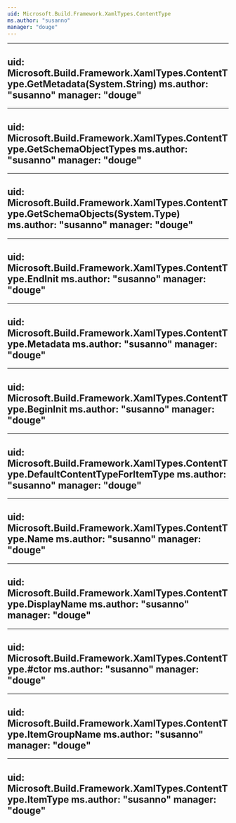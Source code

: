 ```yaml
---
uid: Microsoft.Build.Framework.XamlTypes.ContentType
ms.author: "susanno"
manager: "douge"
---
```


---
uid: Microsoft.Build.Framework.XamlTypes.ContentType.GetMetadata(System.String)
ms.author: "susanno"
manager: "douge"
---

---
uid: Microsoft.Build.Framework.XamlTypes.ContentType.GetSchemaObjectTypes
ms.author: "susanno"
manager: "douge"
---

---
uid: Microsoft.Build.Framework.XamlTypes.ContentType.GetSchemaObjects(System.Type)
ms.author: "susanno"
manager: "douge"
---

---
uid: Microsoft.Build.Framework.XamlTypes.ContentType.EndInit
ms.author: "susanno"
manager: "douge"
---

---
uid: Microsoft.Build.Framework.XamlTypes.ContentType.Metadata
ms.author: "susanno"
manager: "douge"
---

---
uid: Microsoft.Build.Framework.XamlTypes.ContentType.BeginInit
ms.author: "susanno"
manager: "douge"
---

---
uid: Microsoft.Build.Framework.XamlTypes.ContentType.DefaultContentTypeForItemType
ms.author: "susanno"
manager: "douge"
---

---
uid: Microsoft.Build.Framework.XamlTypes.ContentType.Name
ms.author: "susanno"
manager: "douge"
---

---
uid: Microsoft.Build.Framework.XamlTypes.ContentType.DisplayName
ms.author: "susanno"
manager: "douge"
---

---
uid: Microsoft.Build.Framework.XamlTypes.ContentType.#ctor
ms.author: "susanno"
manager: "douge"
---

---
uid: Microsoft.Build.Framework.XamlTypes.ContentType.ItemGroupName
ms.author: "susanno"
manager: "douge"
---

---
uid: Microsoft.Build.Framework.XamlTypes.ContentType.ItemType
ms.author: "susanno"
manager: "douge"
---
